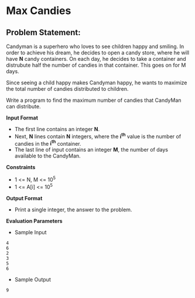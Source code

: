 # Max Candies

## Problem Statement:

Candyman is a superhero who loves to see children happy and smiling. In order to achieve his dream, he decides to open a candy store, where he will have **N** candy containers. On each day, he decides to take a container and distrubute half the number of candies in that container. This goes on for M days.

Since seeing a child happy makes Candyman happy, he wants to maximize the total number of candies distributed to children.

Write a program to find the maximum number of candies that CandyMan can distribute.


**Input Format**

- The first line contains an integer **N**.
- Next, **N** lines contain **N** integers, where the **i<sup>th</sup>** value is the number of candies in the **i<sup>th</sup>** container.
- The last line of input contains an integer **M**, the number of days available to the CandyMan.

**Constraints**
- 1 <= N, M <= 10<sup>5</sup>
- 1 <= A[i] <= 10<sup>5</sup>

**Output Format**
- Print a single integer, the answer to the problem.

**Evaluation Parameters**

- Sample Input
```
4
6
2
3
5
6
```

- Sample Output
```
9
```
